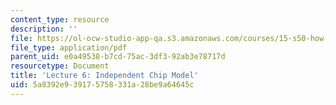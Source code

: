 ```yaml
---
content_type: resource
description: ''
file: https://ol-ocw-studio-app-qa.s3.amazonaws.com/courses/15-s50-how-to-win-at-texas-holdem-poker-january-iap-2016/5a8392e939175758331a28be9a64645c_MIT15_S50IAP16_L6.pdf
file_type: application/pdf
parent_uid: e0a49538-b7cd-75ac-3df3-92ab3e78717d
resourcetype: Document
title: 'Lecture 6: Independent Chip Model'
uid: 5a8392e9-3917-5758-331a-28be9a64645c
---
```

